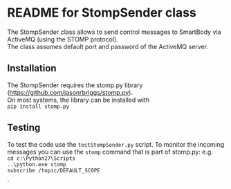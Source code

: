 # README for StompSender class
The StompSender class allows to send control messages to SmartBody via ActiveMQ (using the STOMP protocol).<br/>
The class assumes default port and password of the ActiveMQ server.

## Installation
The StompSender requires the stomp.py library (https://github.com/jasonrbriggs/stomp.py). <br/>
On most systems, the library can be installed with<br/>
`pip install stomp.py`

## Testing
To test the code use the `testStompSender.py` script.
To monitor the incoming messages you can use the `stomp` command that is part of stomp.py:
e.g.<br/>
`cd c:\Python27\Scripts`<br/>
`..\python.exe stomp`<br/>
`subscribe /topic/DEFAULT_SCOPE`



`
